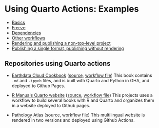 # Using Quarto Actions: Examples

* [Basics](./example-01-basics.md)
* [Freeze](./example-02-freeze.md)
* [Dependencies](./example-03-dependencies.md)
* [Other workflows](./example-04-other-workflows.md)
* [Rendering and publishing a non-top-level project](./example-05-non-top-level.md)
* [Publishing a single format, publishing without rendering](./example-06-no-render.md)

## Repositories using Quarto actions

- [Earthdata Cloud Cookbook](https://nasa-openscapes.github.io/earthdata-cloud-cookbook/) ([source](https://github.com/NASA-Openscapes/earthdata-cloud-cookbook), [workflow file](https://github.com/NASA-Openscapes/earthdata-cloud-cookbook/blob/main/.github/workflows/quarto-publish.yml)) This book contains `.md` and `.ipynb` files, and is built with Quarto and Python in GHA, and deployed to Github Pages. 

- [R Manuals Quarto website](https://rstudio.github.io/r-manuals/) ([source](https://github.com/rstudio/r-manuals), [workflow file](https://github.com/rstudio/r-manuals/blob/main/.github/workflows/build-website.yaml)) This projects uses a workflow to build several books with R and Quarto and organizes them in a website deployed to Github pages.

- [Pathology Atlas](https://www.patolojiatlasi.com/EN) ([source](https://github.com/patolojiatlasi/patolojiatlasi.github.io), [workflow file](https://github.com/patolojiatlasi/patolojiatlasi.github.io/blob/main/.github/workflows/Quarto-Render-Bilingual-Book-Push-Tweet-Updates.yml)) This multilingual website is rendered in two versions and deployed using Github Actions. 
